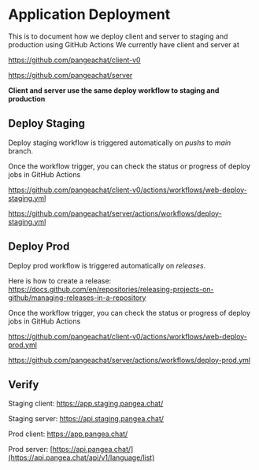 # Application Deployment

This is to document how we deploy client and server to staging and production using GitHub Actions
We currently have client and server at

https://github.com/pangeachat/client-v0

https://github.com/pangeachat/server

**Client and server use the same deploy workflow to staging and production**

## Deploy Staging

Deploy staging workflow is triggered automatically on *pushs* to *main* branch. 

Once the workflow trigger, you can check the status or progress of deploy jobs in GitHub Actions

https://github.com/pangeachat/client-v0/actions/workflows/web-deploy-staging.yml

https://github.com/pangeachat/server/actions/workflows/deploy-staging.yml

## Deploy Prod

Deploy prod workflow is triggered automatically on *releases*.

Here is how to create a release: https://docs.github.com/en/repositories/releasing-projects-on-github/managing-releases-in-a-repository

Once the workflow trigger, you can check the status or progress of deploy jobs in GitHub Actions

https://github.com/pangeachat/client-v0/actions/workflows/web-deploy-prod.yml

https://github.com/pangeachat/server/actions/workflows/deploy-prod.yml

## Verify

Staging client: https://app.staging.pangea.chat/

Staging server: https://api.staging.pangea.chat/

Prod client: https://app.pangea.chat/

Prod server: [https://api.pangea.chat/](https://api.pangea.chat/api/v1/language/list)
